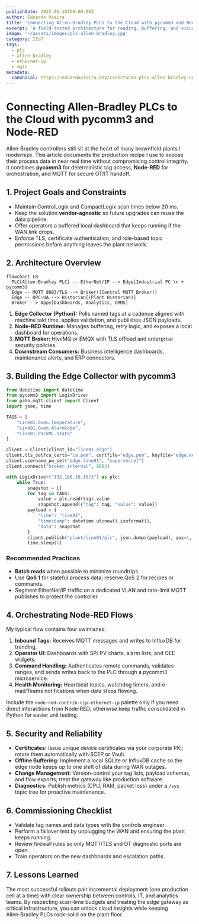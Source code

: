```yaml
---
publishDate: 2025-06-18T00:00:00Z
author: Eduardo Vieira
title: 'Connecting Allen‑Bradley PLCs to the Cloud with pycomm3 and Node‑RED'
excerpt: 'A field-tested architecture for reading, buffering, and visualizing Allen‑Bradley PLC data securely in the cloud.'
image: '~/assets/images/plc-allen-bradley.jpg'
category: IIoT
tags:
  - plc
  - allen-bradley
  - ethernet-ip
  - mqtt
metadata:
  canonical: https://eduardovieira.dev/conectando-plcs-allen-bradley-nube
---
```


# Connecting Allen‑Bradley PLCs to the Cloud with pycomm3 and Node‑RED

Allen‑Bradley controllers still sit at the heart of many brownfield plants I modernize. This article documents the production recipe I use to expose their process data in near real time without compromising control integrity. It combines **pycomm3** for deterministic tag access, **Node‑RED** for orchestration, and MQTT for secure OT/IT handoff.

## 1. Project Goals and Constraints

- Maintain ControlLogix and CompactLogix scan times below 20 ms.
- Keep the solution **vendor-agnostic** so future upgrades can reuse the data pipeline.
- Offer operators a buffered local dashboard that keeps running if the WAN link drops.
- Enforce TLS, certificate authentication, and role-based topic permissions before anything leaves the plant network.

## 2. Architecture Overview

```mermaid
flowchart LR
  PLC[Allen-Bradley PLC] -- EtherNet/IP --> Edge[Industrial PC \n + pycomm3]
  Edge -- MQTT 8883/TLS --> Broker((Central MQTT Broker))
  Edge -- OPC-UA --> Historian[(Plant Historian)]
  Broker --> Apps[Dashboards, Analytics, CMMS]
```

1. **Edge Collector (Python):** Polls named tags at a cadence aligned with machine takt time, applies validation, and publishes JSON payloads.
2. **Node‑RED Runtime:** Manages buffering, retry logic, and exposes a local dashboard for operations.
3. **MQTT Broker:** HiveMQ or EMQX with TLS offload and enterprise security policies.
4. **Downstream Consumers:** Business intelligence dashboards, maintenance alerts, and ERP connectors.

## 3. Building the Edge Collector with pycomm3

```python
from datetime import datetime
from pycomm3 import LogixDriver
from paho.mqtt.client import Client
import json, time

TAGS = [
    "Line01.Oven.Temperature",
    "Line01.Oven.AlarmCode",
    "Line01.PackML.State"
]

client = Client(client_id="line01-edge")
client.tls_set(ca_certs="ca.pem", certfile="edge.pem", keyfile="edge.key")
client.username_pw_set("edge-line01", "supersecret")
client.connect("broker.internal", 8883)

with LogixDriver("192.168.10.15/1") as plc:
    while True:
        snapshot = []
        for tag in TAGS:
            value = plc.read(tag).value
            snapshot.append({"tag": tag, "value": value})
        payload = {
            "line": "line01",
            "timestamp": datetime.utcnow().isoformat(),
            "data": snapshot
        }
        client.publish("plant/line01/plc", json.dumps(payload), qos=1, retain=False)
        time.sleep(1)
```

### Recommended Practices

- **Batch reads** when possible to minimize roundtrips.
- Use **QoS 1** for stateful process data; reserve QoS 2 for recipes or commands.
- Segment EtherNet/IP traffic on a dedicated VLAN and rate-limit MQTT publishes to protect the controller.

## 4. Orchestrating Node‑RED Flows

My typical flow contains four swimlanes:

1. **Inbound Tags:** Receives MQTT messages and writes to InfluxDB for trending.
2. **Operator UI:** Dashboards with SP/ PV charts, alarm lists, and OEE widgets.
3. **Command Handling:** Authenticates remote commands, validates ranges, and sends writes back to the PLC through a pycomm3 microservice.
4. **Health Monitoring:** Heartbeat topics, watchdog timers, and e-mail/Teams notifications when data stops flowing.

Include the `node-red-contrib-cip-ethernet-ip` palette only if you need direct interactions from Node‑RED; otherwise keep traffic consolidated in Python for easier unit testing.

## 5. Security and Reliability

- **Certificates:** Issue unique device certificates via your corporate PKI; rotate them automatically with SCEP or Vault.
- **Offline Buffering:** Implement a local SQLite or InfluxDB cache so the edge node keeps up to one shift of data during WAN outages.
- **Change Management:** Version-control your tag lists, payload schemas, and flow exports; treat the gateway like production software.
- **Diagnostics:** Publish metrics (CPU, RAM, packet loss) under a `/sys` topic tree for proactive maintenance.

## 6. Commissioning Checklist

- Validate tag names and data types with the controls engineer.
- Perform a failover test by unplugging the WAN and ensuring the plant keeps running.
- Review firewall rules so only MQTT/TLS and OT diagnostic ports are open.
- Train operators on the new dashboards and escalation paths.

## 7. Lessons Learned

The most successful rollouts pair incremental deployment (one production cell at a time) with clear ownership between controls, IT, and analytics teams. By respecting scan-time budgets and treating the edge gateway as critical infrastructure, you can unlock cloud insights while keeping Allen‑Bradley PLCs rock-solid on the plant floor.
